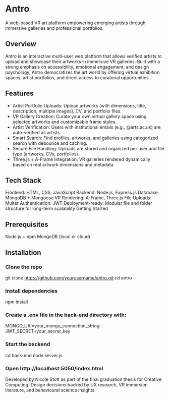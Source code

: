 # Antro

A web-based VR art platform empowering emerging artists through immersive galleries and professional portfolios.

## Overview

Antro is an interactive multi-user web platform that allows verified artists to upload and showcase their artworks in immersive VR galleries. Built with a strong emphasis on accessibility, emotional engagement, and design psychology, Antro democratizes the art world by offering virtual exhibition spaces, artist portfolios, and direct access to curatorial opportunities.

## Features

- Artist Portfolio Uploads: Upload artworks (with dimensions, title, description, multiple images), CV, and portfolio files.
- VR Gallery Creation: Curate your own virtual gallery space using selected artworks and customizable frame styles.
- Artist Verification: Users with institutional emails (e.g., @arts.ac.uk) are auto-verified as artists.
- Smart Search: Find profiles, artworks, and galleries using categorized search with debounce and caching.
- Secure File Handling: Uploads are stored and organized per user and file type (artworks, CVs, portfolios).
- Three.js + A-Frame Integration: VR galleries rendered dynamically based on real artwork dimensions and metadata.
  
## Tech Stack

Frontend: HTML, CSS, JavaScript
Backend: Node.js, Express.js
Database: MongoDB + Mongoose
VR Rendering: A-Frame, Three.js
File Uploads: Multer
Authentication: JWT
Deployment-ready: Modular file and folder structure for long-term scalability
Getting Started

## Prerequisites
Node.js + npm
MongoDB (local or cloud)

## Installation

### Clone the repo
git clone https://github.com/yourusername/antro.git
cd antro
### Install dependencies
npm install
### Create a .env file in the back-end directory with:
MONGO_URI=your_mongo_connection_string
JWT_SECRET=your_secret_key
### Start the backend
cd back-end
node server.js
### Open http://localhost:5050/index.html

Developed by Nicole Stott as part of the final graduation thesis for Creative Computing.
Design decisions backed by UX research, VR immersion literature, and behavioural science insights.
